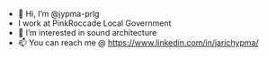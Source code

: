 - 👋 Hi, I’m @jypma-prlg
- I work at PinkRoccade Local Government
- 👀 I’m interested in sound architecture
- 📫 You can reach me @ https://www.linkedin.com/in/jarichypma/

<!---
jypma-prlg/jypma-prlg is a ✨ special ✨ repository because its `README.md` (this file) appears on your GitHub profile.
You can click the Preview link to take a look at your changes.
--->
